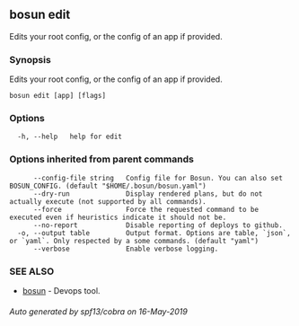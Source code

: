 ## bosun edit

Edits your root config, or the config of an app if provided.

### Synopsis

Edits your root config, or the config of an app if provided.

```
bosun edit [app] [flags]
```

### Options

```
  -h, --help   help for edit
```

### Options inherited from parent commands

```
      --config-file string   Config file for Bosun. You can also set BOSUN_CONFIG. (default "$HOME/.bosun/bosun.yaml")
      --dry-run              Display rendered plans, but do not actually execute (not supported by all commands).
      --force                Force the requested command to be executed even if heuristics indicate it should not be.
      --no-report            Disable reporting of deploys to github.
  -o, --output table         Output format. Options are table, `json`, or `yaml`. Only respected by a some commands. (default "yaml")
      --verbose              Enable verbose logging.
```

### SEE ALSO

* [bosun](bosun.md)	 - Devops tool.

###### Auto generated by spf13/cobra on 16-May-2019
